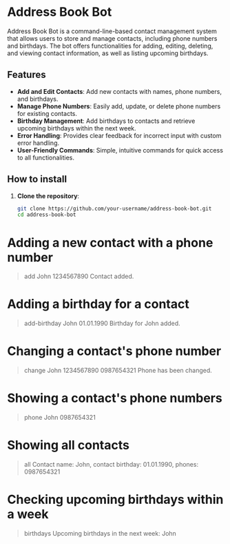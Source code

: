 # Address Book Bot

Address Book Bot is a command-line-based contact management system that allows users to store and manage contacts, including phone numbers and birthdays. The bot offers functionalities for adding, editing, deleting, and viewing contact information, as well as listing upcoming birthdays.

## Features

- **Add and Edit Contacts**: Add new contacts with names, phone numbers, and birthdays.
- **Manage Phone Numbers**: Easily add, update, or delete phone numbers for existing contacts.
- **Birthday Management**: Add birthdays to contacts and retrieve upcoming birthdays within the next week.
- **Error Handling**: Provides clear feedback for incorrect input with custom error handling.
- **User-Friendly Commands**: Simple, intuitive commands for quick access to all functionalities.

## How to install

1. **Clone the repository**:

   ```bash
   git clone https://github.com/your-username/address-book-bot.git
   cd address-book-bot
   ```

# Adding a new contact with a phone number

> add John 1234567890
> Contact added.

# Adding a birthday for a contact

> add-birthday John 01.01.1990
> Birthday for John added.

# Changing a contact's phone number

> change John 1234567890 0987654321
> Phone has been changed.

# Showing a contact's phone numbers

> phone John
> 0987654321

# Showing all contacts

> all
> Contact name: John, contact birthday: 01.01.1990, phones: 0987654321

# Checking upcoming birthdays within a week

> birthdays
> Upcoming birthdays in the next week: John
